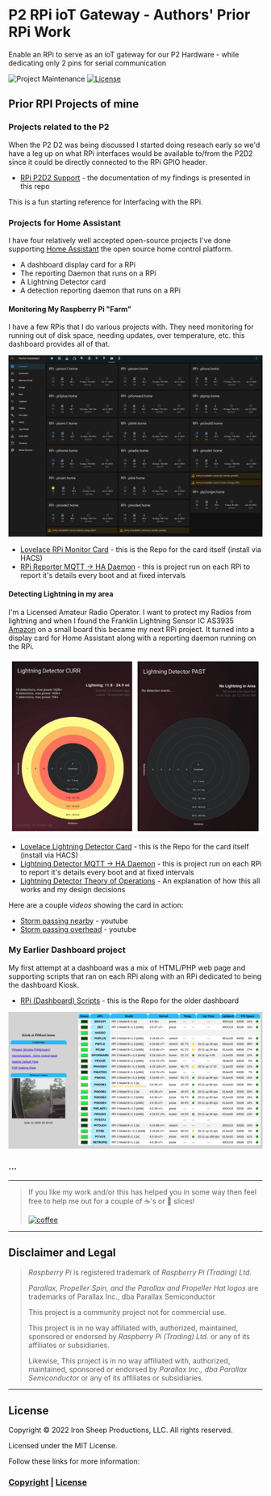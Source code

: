 # P2 RPi ioT Gateway - Authors' Prior RPi Work

Enable an RPi to serve as an ioT gateway for our P2 Hardware - while dedicating only 2 pins for serial communication

![Project Maintenance][maintenance-shield]
[![License][license-shield]](LICENSE)


## Prior RPI Projects of mine

### Projects related to the P2

When the P2 D2 was being discussed I started doing reseach early so we'd have a leg up on what RPi interfaces would be available to/from the P2D2 since it could be directly connected to the RPi GPIO header.

- [RPi P2D2 Support](https://github.com/ironsheep/RPi-P2D2-Support) - the documentation of my findings is presented in this repo

This is a fun starting reference for Interfacing with the RPi.

### Projects for Home Assistant

I have four relatively well accepted open-source projects I've done supporting [Home Assistant](https://www.home-assistant.io/) the open source home control platform.

- A dashboard display card for a RPi
- The reporting Daemon that runs on a RPi
- A Lightning Detector card
- A detection reporting daemon that runs on a RPi

#### Monitoring My Raspberry Pi "Farm"

I have a few RPis that I do various projects with. They need monitoring for running out of disk space, needing updates, over temperature, etc. this dashboard provides all of that.

![My RPi Farm](./Docs/images/RPI-HA-Dashboard1.png)

- [Lovelace RPi Monitor Card](https://github.com/ironsheep/lovelace-rpi-monitor-card) - this is the Repo for the card itself (install via HACS)
- [RPi Reporter MQTT -> HA Daemon](https://github.com/ironsheep/RPi-Reporter-MQTT2HA-Daemon) - this is project run on each RPi to report it's details every boot and at fixed intervals

#### Detecting Lightning in my area

I'm a Licensed Amateur Radio Operator. I want to protect my Radios from lightning and when I found the Franklin Lightning Sensor IC AS3935 [Amazon](https://www.amazon.com/SparkFun-Lightning-Detector-AS3935/dp/B07WFKWGC8) on a small board this became my next RPi project.  It turned into a display card for Home Assistant along with a reporting daemon running on the RPi.

![The lightning cards](./Docs/images/Actual-Cards.png)

- [Lovelace Lightning Detector Card](https://github.com/ironsheep/lovelace-lightning-detector-card) - this is the Repo for the card itself (install via HACS)
- [Lightning Detector MQTT -> HA Daemon](https://github.com/ironsheep/lightning-detector-MQTT2HA-Daemon) - this is project run on each RPi to report it's details every boot and at fixed intervals
- [Lightning Detector Theory of Operations](https://github.com/ironsheep/lightning-detector-MQTT2HA-Daemon/blob/master/THEOPS.md) - An explanation of how this all works and my design decisions

Here are a couple *videos* showing the card in action:

- [Storm passing nearby](https://youtu.be/JqDANkaNPYQ) - youtube
- [Storm passing overhead](https://youtu.be/8p5WBOeDCfc) - youtube

### My Earlier Dashboard project

My first attempt at a dashboard was a mix of HTML/PHP web page and supporting scripts that ran on each RPi along with an RPi dedicated to being the dashboard Kiosk.

- [RPi (Dashboard) Scripts](https://github.com/ironsheep/RPi-scripts) - this is the Repo for the older dashboard

![The older Dashboard](./Docs/images/exampleRPiDashboard.jpg)

### ...

---

> If you like my work and/or this has helped you in some way then feel free to help me out for a couple of :coffee:'s or :pizza: slices!
>
> [![coffee](https://www.buymeacoffee.com/assets/img/custom_images/black_img.png)](https://www.buymeacoffee.com/ironsheep)

---

## Disclaimer and Legal

> *Raspberry Pi* is registered trademark of *Raspberry Pi (Trading) Ltd.*
>
> *Parallax, Propeller Spin, and the Parallax and Propeller Hat logos* are trademarks of Parallax Inc., dba Parallax Semiconductor
>
> This project is a community project not for commercial use.
>
> This project is in no way affiliated with, authorized, maintained, sponsored or endorsed by *Raspberry Pi (Trading) Ltd.* or any of its affiliates or subsidiaries.
>
> Likewise, This project is in no way affiliated with, authorized, maintained, sponsored or endorsed by *Parallax Inc., dba Parallax Semiconductor* or any of its affiliates or subsidiaries.

---

## License

Copyright © 2022 Iron Sheep Productions, LLC. All rights reserved.

Licensed under the MIT License.

Follow these links for more information:

### [Copyright](copyright) | [License](LICENSE)

[maintenance-shield]: https://img.shields.io/badge/maintainer-stephen%40ironsheep%2ebiz-blue.svg?style=for-the-badge

[marketplace-version]: https://vsmarketplacebadge.apphb.com/version-short/ironsheepproductionsllc.spin2.svg

[marketplace-installs]: https://vsmarketplacebadge.apphb.com/installs-short/ironsheepproductionsllc.spin2.svg

[marketplace-rating]: https://vsmarketplacebadge.apphb.com/rating-short/ironsheepproductionsllc.spin2.svg

[license-shield]: https://camo.githubusercontent.com/bc04f96d911ea5f6e3b00e44fc0731ea74c8e1e9/68747470733a2f2f696d672e736869656c64732e696f2f6769746875622f6c6963656e73652f69616e74726963682f746578742d646976696465722d726f772e7376673f7374796c653d666f722d7468652d6261646765
